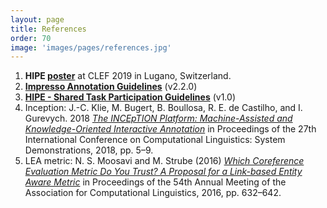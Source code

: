 ```yaml
---
layout: page
title: References
order: 70
image: 'images/pages/references.jpg'
---
```




1. **HIPE [poster](https://doi.org/10.5281/zenodo.3539084)** at CLEF 2019 in Lugano, Switzerland.
2. **[Impresso Annotation Guidelines](https://doi.org/10.5281/zenodo.3585749)** (v2.2.0)
3. **[HIPE - Shared Task Participation Guidelines]()** (v1.0)
4. Inception:  J.-C. Klie, M. Bugert, B. Boullosa, R. E. de Castilho, and I. Gurevych. 2018 *[The INCEpTION Platform: Machine-Assisted and Knowledge-Oriented Interactive Annotation](https://www.aclweb.org/anthology/C18-2002.pdf)* in Proceedings of the 27th International Conference on Computational Linguistics: System Demonstrations, 2018, pp. 5–9.
5. LEA metric: N. S. Moosavi and M. Strube (2016) *[Which Coreference Evaluation Metric Do You Trust? A Proposal for a Link-based Entity Aware Metric](https://www.aclweb.org/anthology/P16-1060)* in Proceedings of the 54th Annual Meeting of the Association for Computational Linguistics, 2016, pp. 632–642.
